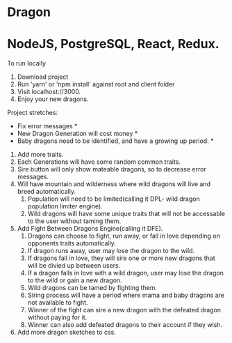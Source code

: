 # Dragon
# NodeJS, PostgreSQL, React, Redux.

To run locally
  1. Download project
  2. Run 'yarn' or 'npm install' against root and client folder
  3. Visit localhost://3000.
  4. Enjoy your new dragons.
  
  
  
  
Project stretches:
  * Fix error messages *
  * New Dragon Generation will cost money *
  * Baby dragons need to be identified, and have a growing up period. * 
  
  1. Add more traits.
  2. Each Generations will have some random common traits.
  3. Sire button will only show mateable dragons, so to decrease error messages.
  4. Will have mountain and wilderness where wild dragons will live and breed automatically.
      1. Population will need to be limited(calling it DPL- wild dragon population limiter engine).
      2. Wild dragons will have some unique traits that will not be accessable to the user without taming them.
  5. Add Fight Between Dragons Engine(calling it DFE). 
      1. Dragons can choose to fight, run away, or fall in love depending on opponents traits automatically. 
      2. If dragon runs away, user may lose the dragon to the wild.
      3. If dragons fall in love, they will sire one or more new dragons that will be divied up between users.
      4. If a dragon falls in love with a wild dragon, user may lose the dragon to the wild or gain a new dragon.
      5. Wild dragons can be tamed by fighting them.
      6. Siring process will have a period where mama and baby dragons are not available to fight.    
      7. Winner of the fight can sire a new dragon with the defeated dragon without paying for it.
      8. Winner can also add defeated dragons to their account if they wish.
  6. Add more dragon sketches to css.
  
  
  
